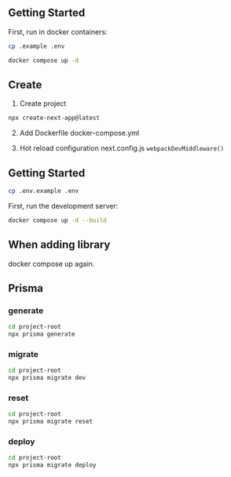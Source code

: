 ## Getting Started

First, run in docker containers:

```bash
cp .example .env

docker compose up -d
```

## Create

1. Create project

```bash
npx create-next-app@latest
```

2. Add Dockerfile docker-compose.yml

3. Hot reload configuration
   next.config.js
   `webpackDevMiddleware()`

## Getting Started

```bash
cp .env.example .env
```

First, run the development server:

```bash
docker compose up -d --build
```

## When adding library

docker compose up again.

## Prisma

### generate

```bash
cd project-root
npx prisma generate
```

### migrate

```bash
cd project-root
npx prisma migrate dev
```

### reset

```bash
cd project-root
npx prisma migrate reset
```

### deploy

```bash
cd project-root
npx prisma migrate deploy
```
